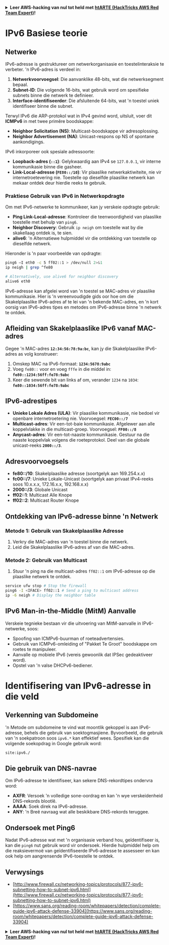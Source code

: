 <details>

<summary><strong>Leer AWS-hacking van nul tot held met</strong> <a href="https://training.hacktricks.xyz/courses/arte"><strong>htARTE (HackTricks AWS Red Team Expert)</strong></a><strong>!</strong></summary>

Ander maniere om HackTricks te ondersteun:

* As jy wil sien dat jou **maatskappy geadverteer word in HackTricks** of **HackTricks aflaai in PDF-formaat**, kyk na die [**SUBSCRIPTION PLANS**](https://github.com/sponsors/carlospolop)!
* Kry die [**amptelike PEASS & HackTricks swag**](https://peass.creator-spring.com)
* Ontdek [**The PEASS Family**](https://opensea.io/collection/the-peass-family), ons versameling eksklusiewe [**NFTs**](https://opensea.io/collection/the-peass-family)
* **Sluit aan by die** 💬 [**Discord-groep**](https://discord.gg/hRep4RUj7f) of die [**telegram-groep**](https://t.me/peass) of **volg** ons op **Twitter** 🐦 [**@hacktricks_live**](https://twitter.com/hacktricks_live)**.**
* **Deel jou hacking-truuks deur PR's in te dien by die** [**HackTricks**](https://github.com/carlospolop/hacktricks) en [**HackTricks Cloud**](https://github.com/carlospolop/hacktricks-cloud) github-repos.

</details>


# IPv6 Basiese teorie

## Netwerke

IPv6-adresse is gestruktureer om netwerkorganisasie en toestelinteraksie te verbeter. 'n IPv6-adres is verdeel in:

1. **Netwerkvoorvoegsel**: Die aanvanklike 48-bits, wat die netwerksegment bepaal.
2. **Subnet-ID**: Die volgende 16-bits, wat gebruik word om spesifieke subnets binne die netwerk te definieer.
3. **Interface-identifiseerder**: Die afsluitende 64-bits, wat 'n toestel uniek identifiseer binne die subnet.

Terwyl IPv6 die ARP-protokol wat in IPv4 gevind word, uitsluit, voer dit **ICMPv6** in met twee primêre boodskappe:
- **Neighbor Solicitation (NS)**: Multicast-boodskappe vir adresoplossing.
- **Neighbor Advertisement (NA)**: Unicast-respons op NS of spontane aankondigings.

IPv6 inkorporeer ook spesiale adressoorte:
- **Loopback-adres (`::1`)**: Gelykwaardig aan IPv4 se `127.0.0.1`, vir interne kommunikasie binne die gasheer.
- **Link-Local-adresse (`FE80::/10`)**: Vir plaaslike netwerkaktiwiteite, nie vir internetroetevering nie. Toestelle op dieselfde plaaslike netwerk kan mekaar ontdek deur hierdie reeks te gebruik.

### Praktiese Gebruik van IPv6 in Netwerkopdragte

Om met IPv6-netwerke te kommunikeer, kan jy verskeie opdragte gebruik:
- **Ping Link-Local-adresse**: Kontroleer die teenwoordigheid van plaaslike toestelle met behulp van `ping6`.
- **Neighbor Discovery**: Gebruik `ip neigh` om toestelle wat by die skakellaag ontdek is, te sien.
- **alive6**: 'n Alternatiewe hulpmiddel vir die ontdekking van toestelle op dieselfde netwerk.

Hieronder is 'n paar voorbeelde van opdragte:
```bash
ping6 –I eth0 -c 5 ff02::1 > /dev/null 2>&1
ip neigh | grep ^fe80

# Alternatively, use alive6 for neighbor discovery
alive6 eth0
```
IPv6-adresse kan afgelei word van 'n toestel se MAC-adres vir plaaslike kommunikasie. Hier is 'n vereenvoudigde gids oor hoe om die Skakelplaaslike IPv6-adres af te lei van 'n bekende MAC-adres, en 'n kort oorsig van IPv6-adres tipes en metodes om IPv6-adresse binne 'n netwerk te ontdek.

## **Afleiding van Skakelplaaslike IPv6 vanaf MAC-adres**

Gegee 'n MAC-adres **`12:34:56:78:9a:bc`**, kan jy die Skakelplaaslike IPv6-adres as volg konstrueer:

1. Omskep MAC na IPv6-formaat: **`1234:5678:9abc`**
2. Voeg `fe80::` voor en voeg `fffe` in die middel in: **`fe80::1234:56ff:fe78:9abc`**
3. Keer die sewende bit van links af om, verander `1234` na `1034`: **`fe80::1034:56ff:fe78:9abc`**

## **IPv6-adrestipes**

- **Unieke Lokale Adres (ULA)**: Vir plaaslike kommunikasie, nie bedoel vir openbare internetroetering nie. Voorvoegsel: **`FEC00::/7`**
- **Multicast-adres**: Vir een-tot-baie kommunikasie. Afgelewer aan alle koppelvlakke in die multicast-groep. Voorvoegsel: **`FF00::/8`**
- **Anycast-adres**: Vir een-tot-naaste kommunikasie. Gestuur na die naaste koppelvlak volgens die roeteprotokol. Deel van die globale unicast-reeks **`2000::/3`**.

## **Adresvoorvoegsels**
- **fe80::/10**: Skakelplaaslike adresse (soortgelyk aan 169.254.x.x)
- **fc00::/7**: Unieke Lokale-Unicast (soortgelyk aan privaat IPv4-reeks soos 10.x.x.x, 172.16.x.x, 192.168.x.x)
- **2000::/3**: Globale Unicast
- **ff02::1**: Multicast Alle Knope
- **ff02::2**: Multicast Router Knope

## **Ontdekking van IPv6-adresse binne 'n Netwerk**

### Metode 1: Gebruik van Skakelplaaslike Adresse
1. Verkry die MAC-adres van 'n toestel binne die netwerk.
2. Leid die Skakelplaaslike IPv6-adres af van die MAC-adres.

### Metode 2: Gebruik van Multicast
1. Stuur 'n ping na die multicast-adres `ff02::1` om IPv6-adresse op die plaaslike netwerk te ontdek.
```bash
service ufw stop # Stop the firewall
ping6 -I <IFACE> ff02::1 # Send a ping to multicast address
ip -6 neigh # Display the neighbor table
```
## IPv6 Man-in-the-Middle (MitM) Aanvalle
Verskeie tegnieke bestaan vir die uitvoering van MitM-aanvalle in IPv6-netwerke, soos:

- Spoofing van ICMPv6-buurman of roeteadvertensies.
- Gebruik van ICMPv6-omleiding of "Pakket Te Groot" boodskappe om roetes te manipuleer.
- Aanvalle op mobiele IPv6 (vereis gewoonlik dat IPSec gedeaktiveer word).
- Opstel van 'n valse DHCPv6-bediener.


# Identifisering van IPv6-adresse in die veld

## Verkenning van Subdomeine
'n Metode om subdomeine te vind wat moontlik gekoppel is aan IPv6-adresse, behels die gebruik van soektogmasjiene. Byvoorbeeld, die gebruik van 'n soekpatroon soos `ipv6.*` kan effektief wees. Spesifiek kan die volgende soekopdrag in Google gebruik word:
```bash
site:ipv6./
```
## Die gebruik van DNS-navrae
Om IPv6-adresse te identifiseer, kan sekere DNS-rekordtipes ondervra word:
- **AXFR**: Versoek 'n volledige sone-oordrag en kan 'n wye verskeidenheid DNS-rekords blootlê.
- **AAAA**: Soek direk na IPv6-adresse.
- **ANY**: 'n Breë navraag wat alle beskikbare DNS-rekords teruggee.

## Ondersoek met Ping6
Nadat IPv6-adresse wat met 'n organisasie verband hou, geïdentifiseer is, kan die `ping6` nut gebruik word vir ondersoek. Hierdie hulpmiddel help om die reaksievermoë van geïdentifiseerde IPv6-adresse te assesseer en kan ook help om aangrensende IPv6-toestelle te ontdek.

## Verwysings

* [http://www.firewall.cx/networking-topics/protocols/877-ipv6-subnetting-how-to-subnet-ipv6.html](http://www.firewall.cx/networking-topics/protocols/877-ipv6-subnetting-how-to-subnet-ipv6.html)
* [https://www.sans.org/reading-room/whitepapers/detection/complete-guide-ipv6-attack-defense-33904](https://www.sans.org/reading-room/whitepapers/detection/complete-guide-ipv6-attack-defense-33904)


<details>

<summary><strong>Leer AWS-hacking van nul tot held met</strong> <a href="https://training.hacktricks.xyz/courses/arte"><strong>htARTE (HackTricks AWS Red Team Expert)</strong></a><strong>!</strong></summary>

Ander maniere om HackTricks te ondersteun:

* As jy jou **maatskappy in HackTricks wil adverteer** of **HackTricks in PDF wil aflaai**, kyk na die [**SUBSCRIPTION PLANS**](https://github.com/sponsors/carlospolop)!
* Kry die [**amptelike PEASS & HackTricks swag**](https://peass.creator-spring.com)
* Ontdek [**The PEASS Family**](https://opensea.io/collection/the-peass-family), ons versameling eksklusiewe [**NFTs**](https://opensea.io/collection/the-peass-family)
* **Sluit aan by die** 💬 [**Discord-groep**](https://discord.gg/hRep4RUj7f) of die [**telegram-groep**](https://t.me/peass) of **volg** ons op **Twitter** 🐦 [**@hacktricks_live**](https://twitter.com/hacktricks_live)**.**
* **Deel jou haktruuks deur PR's in te dien by die** [**HackTricks**](https://github.com/carlospolop/hacktricks) en [**HackTricks Cloud**](https://github.com/carlospolop/hacktricks-cloud) github-opslag.

</details>
